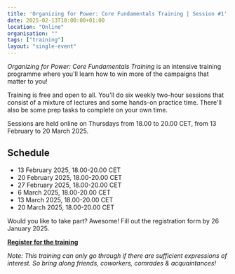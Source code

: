 ```yaml
---
title: 'Organizing for Power: Core Fundamentals Training | Session #1'
date: 2025-02-13T18:00:00+01:00
location: "Online"
organisation: ""
tags: ["training"]
layout: "single-event"
---
```


*Organizing for Power: Core Fundamentals Training* is an intensive training programme where you'll learn how to win more of the campaigns that matter to you!

Training is free and open to all. You'll do six weekly two-hour sessions that consist of a mixture of lectures and some hands-on practice time. There'll also be some prep tasks to complete on your own time. 

Sessions are held online on Thursdays from 18.00 to 20.00 CET, from 13 February to 20 March 2025.

## Schedule

- 13 February 2025, 18.00-20.00 CET
- 20 February 2025, 18.00-20.00 CET
- 27 February 2025, 18.00-20.00 CET
- 6 March 2025, 18.00-20.00 CET
- 13 March 2025, 18.00-20.00 CET
- 20 March 2025, 18.00-20.00 CET

Would you like to take part? Awesome! Fill out the registration form by 26 January 2025.

[**Register for the training**](https://tally.so/r/nPBqdP)

*Note: This training can only go through if there are sufficient expressions of interest. So bring along friends, coworkers, comrades & acquaintances!*
